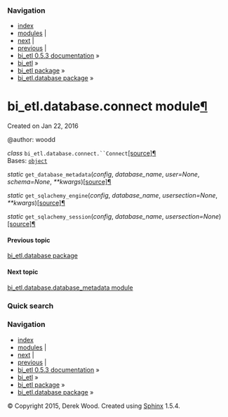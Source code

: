 ### Navigation

-   [index](genindex.md "General Index")
-   [modules](py-modindex.md "Python Module Index") |
-   [next](bi_etl.database.database_metadata.md "bi_etl.database.database_metadata module") |
-   [previous](bi_etl.database.md "bi_etl.database package") |
-   [bi\_etl 0.5.3 documentation](index.md) »
-   [bi\_etl](modules.md) »
-   [bi\_etl package](bi_etl.md) »
-   [bi\_etl.database package](bi_etl.database.md) »

<span id="bi-etl-database-connect-module"></span>
bi\_etl.database.connect module<a href="#module-bi_etl.database.connect" class="headerlink" title="Permalink to this headline">¶</a>
====================================================================================================================================

Created on Jan 22, 2016

@author: woodd

 *class* `bi_etl.database.connect.``Connect`<a href="_modules/bi_etl/database/connect.md#Connect" class="reference internal"><span class="viewcode-link">[source]</span></a><a href="#bi_etl.database.connect.Connect" class="headerlink" title="Permalink to this definition">¶</a>  
Bases: <a href="https://docs.python.org/2/library/functions.md#object" class="reference external" title="(in Python v2.7)"><code class="xref py py-class docutils literal">object</code></a>

 *static* `get_database_metadata`<span class="sig-paren">(</span>*config*, *database\_name*, *user=None*, *schema=None*, *\*\*kwargs*<span class="sig-paren">)</span><a href="_modules/bi_etl/database/connect.md#Connect.get_database_metadata" class="reference internal"><span class="viewcode-link">[source]</span></a><a href="#bi_etl.database.connect.Connect.get_database_metadata" class="headerlink" title="Permalink to this definition">¶</a>  

 *static* `get_sqlachemy_engine`<span class="sig-paren">(</span>*config*, *database\_name*, *usersection=None*, *\*\*kwargs*<span class="sig-paren">)</span><a href="_modules/bi_etl/database/connect.md#Connect.get_sqlachemy_engine" class="reference internal"><span class="viewcode-link">[source]</span></a><a href="#bi_etl.database.connect.Connect.get_sqlachemy_engine" class="headerlink" title="Permalink to this definition">¶</a>  

 *static* `get_sqlachemy_session`<span class="sig-paren">(</span>*config*, *database\_name*, *usersection=None*<span class="sig-paren">)</span><a href="_modules/bi_etl/database/connect.md#Connect.get_sqlachemy_session" class="reference internal"><span class="viewcode-link">[source]</span></a><a href="#bi_etl.database.connect.Connect.get_sqlachemy_session" class="headerlink" title="Permalink to this definition">¶</a>  

#### Previous topic

[bi\_etl.database package](bi_etl.database.md "previous chapter")

#### Next topic

[bi\_etl.database.database\_metadata module](bi_etl.database.database_metadata.md "next chapter")

### Quick search

### Navigation

-   [index](genindex.md "General Index")
-   [modules](py-modindex.md "Python Module Index") |
-   [next](bi_etl.database.database_metadata.md "bi_etl.database.database_metadata module") |
-   [previous](bi_etl.database.md "bi_etl.database package") |
-   [bi\_etl 0.5.3 documentation](index.md) »
-   [bi\_etl](modules.md) »
-   [bi\_etl package](bi_etl.md) »
-   [bi\_etl.database package](bi_etl.database.md) »

© Copyright 2015, Derek Wood. Created using [Sphinx](http://sphinx-doc.org/) 1.5.4.
